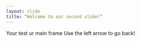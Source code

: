 ```yaml
---
layout: slide
title: “Welcome to our second slide!”
---
```

Your test 
ur main frame
Use the left arrow to go back!

